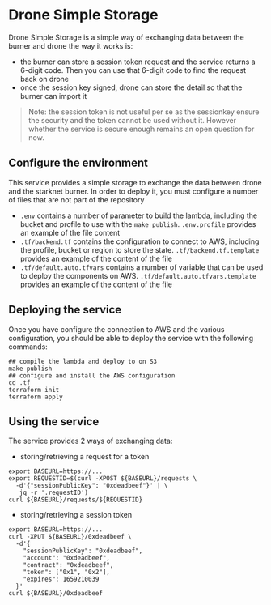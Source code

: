 # Drone Simple Storage

Drone Simple Storage is a simple way of exchanging data between the burner and
drone the way it works is:
- the burner can store a session token request and the service returns a 6-digit
  code. Then you can use that 6-digit code to find the request back on drone
- once the session key signed, drone can store the detail so that the burner can
  import it

> Note: the session token is not useful per se as the sessionkey ensure the
> security and the token cannot be used without it. However whether the service
> is secure enough remains an open question for now.

## Configure the environment

This service provides a simple storage to exchange the data between drone and
the starknet burner. In order to deploy it, you must configure a number of files
that are not part of the repository

- `.env` contains a number of parameter to build the lambda, including the
  bucket and profile to use with the `make publish`. `.env.profile` provides
  an example of the file content
- `.tf/backend.tf` contains the configuration to connect to AWS, including the
  profile, bucket or region to store the state. `.tf/backend.tf.template`
  provides an example of the content of the file
- `.tf/default.auto.tfvars` contains a number of variable that can be used to
  deploy the components on AWS. `.tf/default.auto.tfvars.template` provides an
  example of the content of the file

## Deploying the service

Once you have configure the connection to AWS and the various configuration,
you should be able to deploy the service with the following commands:

```shell
## compile the lambda and deploy to on S3
make publish
## configure and install the AWS configuration
cd .tf
terraform init
terraform apply
```

## Using the service

The service provides 2 ways of exchanging data:

- storing/retrieving a request for a token

```shell
export BASEURL=https://...
export REQUESTID=$(curl -XPOST ${BASEURL}/requests \
  -d'{"sessionPublicKey": "0xdeadbeef"}' | \
   jq -r '.requestID')
curl ${BASEURL}/requests/${REQUESTID}
```

- storing/retrieving a session token

```shell
export BASEURL=https://...
curl -XPUT ${BASEURL}/0xdeadbeef \
  -d'{
	"sessionPublicKey": "0xdeadbeef",
	"account": "0xdeadbeef",
	"contract": "0xdeadbeef",
	"token": ["0x1", "0x2"],
	"expires": 1659210039
  }'
curl ${BASEURL}/0xdeadbeef
```
